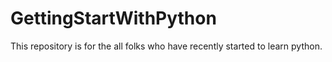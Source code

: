 # GettingStartWithPython
This repository is for the all folks who have recently started to learn python.
